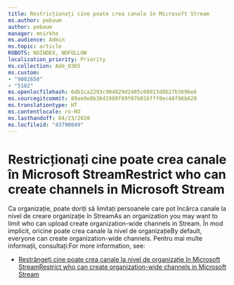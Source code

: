 ```yaml
---
title: Restricționați cine poate crea canale în Microsoft Stream
ms.author: pebaum
author: pebaum
manager: mnirkhe
ms.audience: Admin
ms.topic: article
ROBOTS: NOINDEX, NOFOLLOW
localization_priority: Priority
ms.collection: Adm_O365
ms.custom:
- "9002650"
- "5102"
ms.openlocfilehash: 6db1ca2293c904829d2485c08013d8b27b369be6
ms.sourcegitcommit: 89ae9e8b36d1980f89f07b016fff0ec48f96b620
ms.translationtype: HT
ms.contentlocale: ro-RO
ms.lasthandoff: 04/23/2020
ms.locfileid: "43790049"
---
```

# <a name="restrict-who-can-create-channels-in-microsoft-stream"></a><span data-ttu-id="6973b-102">Restricționați cine poate crea canale în Microsoft Stream</span><span class="sxs-lookup"><span data-stu-id="6973b-102">Restrict who can create channels in Microsoft Stream</span></span>

<span data-ttu-id="6973b-103">Ca organizație, poate doriți să limitați persoanele care pot încărca canale la nivel de creare organizație în Stream</span><span class="sxs-lookup"><span data-stu-id="6973b-103">As an organization you may want to limit who can upload create organization-wide channels in Stream.</span></span> <span data-ttu-id="6973b-104">În mod implicit, oricine poate crea canale la nivel de organizație</span><span class="sxs-lookup"><span data-stu-id="6973b-104">By default, everyone can create organization-wide channels.</span></span> <span data-ttu-id="6973b-105">Pentru mai multe informații, consultați:</span><span class="sxs-lookup"><span data-stu-id="6973b-105">For more information, see:</span></span>

- [<span data-ttu-id="6973b-106">Restrângeți cine poate crea canale la nivel de organizație în Microsoft Stream</span><span class="sxs-lookup"><span data-stu-id="6973b-106">Restrict who can create organization-wide channels in Microsoft Stream</span></span>](https://docs.microsoft.com/stream/restrict-companywide-channels)
